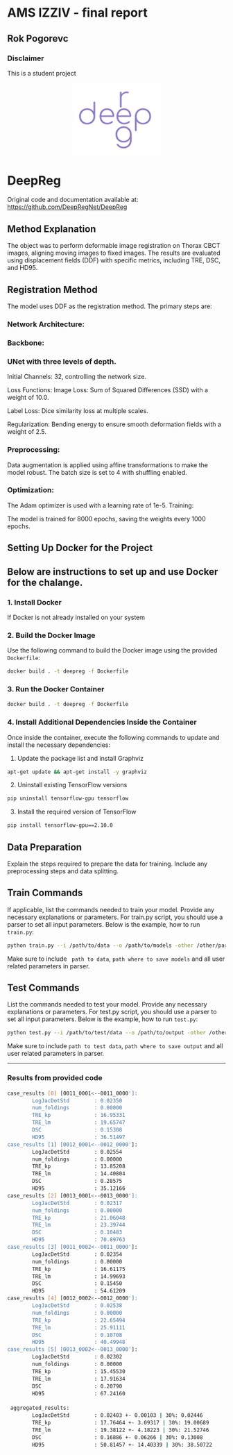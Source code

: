 <!-- -->

<!-- 
# docker build . -t deepreg -f Dockerfile
# docker run --name DeepReg --privileged=true --gpus all -ti deepreg bash


# cd C:\Users\Pogorevc\OneDrive - Univerza v Ljubljani\Magisterij\2. Letnik\AMS_izziv\DeepReg
# cd C:\Users\Pogorevc\OneDrive - Univerza v Ljubljani\Magisterij\2. Letnik\AMS_izziv\Validation\deformable-registration\deformable-registration

# docker build . -t evaluation -f Dockerfile

docker run --rm -it -v "C:\Users\Pogorevc\OneDrive - Univerza v Ljubljani\Magisterij\2. Letnik\AMS_izziv\Validation\deformable-registration\deformable-registration\input:/input" -v "C:\Users\Pogorevc\OneDrive - Univerza v Ljubljani\Magisterij\2. Letnik\AMS_izziv\Validation\deformable-registration\deformable-registration\output:/output/" -v ./data:/workspace/data evaluation python evaluation.py -v



# docker start -i DeepReg1


# pip install pydot
# apt-get update && apt-get install -y graphviz
# pip uninstall tensorflow-gpu tensorflow
# pip install tensorflow-gpu==2.10.0
# python AMS/ams_data.py

#python AMS/ams_data.py
#python AMS/ams_data2.py
#python AMS/ams_train.py --full
#python AMS/ams_predict.py --full

#deepreg_vis -m 2 -i 'AMS/ams/logs_predict/20241216-190428/test/pair_0/moving_image.nii.gz, AMS/ams/logs_predict/20241216-190428/test/pair_0/pred_fixed_image.nii.gz, AMS/ams/logs_predict/20241216-190428/test/pair_0/fixed_image.nii.gz' --slice-inds '64,50,72' -s AMS/ams/logs_predict/

#deepreg_vis -m 1 -i 'AMS/ams/logs_predict/20241216-190428/test/pair_0/moving_image.nii.gz --ddf-path "AMS/ams/logs_predict/20241216-190428/test/pair_0/ddf.nii.gz" --slice-inds '2,3' -s AMS/ams/logs_predict/


-->



# AMS IZZIV - final report
## Rok Pogorevc

### **Disclaimer** 
This is a student project

<p align="center">
  <img src="https://raw.githubusercontent.com/DeepRegNet/DeepReg/main/docs/asset/deepreg_logo_purple.svg"
    alt="deepreg_logo" title="DeepReg" width="200"/>
</p>

# DeepReg
Original code and documentation available at: https://github.com/DeepRegNet/DeepReg

## Method Explanation
The object was to perform deformable image registration on Thorax CBCT images, aligning moving images to fixed images. The results are evaluated using displacement fields (DDF) with specific metrics, including TRE, DSC, and HD95.

## Registration Method
The model uses DDF as the registration method. The primary steps are:

### Network Architecture:

### **Backbone:** 

### UNet with three levels of depth.
Initial Channels: 32, controlling the network size.

Loss Functions:
Image Loss: Sum of Squared Differences (SSD) with a weight of 10.0.

Label Loss: Dice similarity loss at multiple scales.

Regularization: Bending energy to ensure smooth deformation fields with a weight of 2.5.

### Preprocessing:
Data augmentation is applied using affine transformations to make the model robust.
The batch size is set to 4 with shuffling enabled.

### Optimization:
The Adam optimizer is used with a learning rate of 1e-5.
Training:

The model is trained for 8000 epochs, saving the weights every 1000 epochs.

## Setting Up Docker for the Project

Below are instructions to set up and use Docker for the chalange. 
---

### **1. Install Docker**
If Docker is not already installed on your system

### **2. Build the Docker Image**
Use the following command to build the Docker image using the provided `Dockerfile`:

```bash
docker build . -t deepreg -f Dockerfile
```
### **3. Run the Docker Container**

```bash
docker build . -t deepreg -f Dockerfile
```
### **4. Install Additional Dependencies Inside the Container**

Once inside the container, execute the following commands to update and install the necessary dependencies:

1. Update the package list and install Graphviz
```bash
apt-get update && apt-get install -y graphviz
```
2. Uninstall existing TensorFlow versions
```bash
pip uninstall tensorflow-gpu tensorflow
```
3. Install the required version of TensorFlow
```bash
pip install tensorflow-gpu==2.10.0
```


## Data Preparation
Explain the steps required to prepare the data for training. Include any preprocessing steps and data splitting.

## Train Commands
If applicable, list the commands needed to train your model. Provide any necessary explanations or parameters. 
For train.py script, you should use a parser to set all input parameters. Below is the example, how to run `train.py`:

```bash
python train.py --i /path/to/data --o /path/to/models -other /other/parameters....
```

Make sure to include ` path to data`, `path where to save models` and all user related parameters in parser.

## Test Commands
List the commands needed to test your model. Provide any necessary explanations or parameters.
For test.py script, you should use a parser to set all input parameters. Below is the example, how to run `test.py`:

```bash
python test.py --i /path/to/test/data --o /path/to/output -other /other/parameters....
```

Make sure to include `path to test data`, `path where to save output` and all user related parameters in parser.


---

### Results from provided code
```bash
case_results [0] [0011_0001<--0011_0000']:
        LogJacDetStd        : 0.02350
        num_foldings        : 0.00000
        TRE_kp              : 16.95331
        TRE_lm              : 19.65747
        DSC                 : 0.15308
        HD95                : 36.51497
case_results [1] [0012_0001<--0012_0000']:
        LogJacDetStd        : 0.02554
        num_foldings        : 0.00000
        TRE_kp              : 13.85208
        TRE_lm              : 14.40804
        DSC                 : 0.28575
        HD95                : 35.12166
case_results [2] [0013_0001<--0013_0000']:
        LogJacDetStd        : 0.02317
        num_foldings        : 0.00000
        TRE_kp              : 21.06048
        TRE_lm              : 23.39744
        DSC                 : 0.10483
        HD95                : 70.89763
case_results [3] [0011_0002<--0011_0000']:
        LogJacDetStd        : 0.02354
        num_foldings        : 0.00000
        TRE_kp              : 16.61175
        TRE_lm              : 14.99693
        DSC                 : 0.15450
        HD95                : 54.61209
case_results [4] [0012_0002<--0012_0000']:
        LogJacDetStd        : 0.02538
        num_foldings        : 0.00000
        TRE_kp              : 22.65494
        TRE_lm              : 25.91111
        DSC                 : 0.10708
        HD95                : 40.49948
case_results [5] [0013_0002<--0013_0000']:
        LogJacDetStd        : 0.02302
        num_foldings        : 0.00000
        TRE_kp              : 15.45530
        TRE_lm              : 17.91634
        DSC                 : 0.20790
        HD95                : 67.24160

 aggregated_results:
        LogJacDetStd        : 0.02403 +- 0.00103 | 30%: 0.02446
        TRE_kp              : 17.76464 +- 3.09317 | 30%: 19.00689
        TRE_lm              : 19.38122 +- 4.18223 | 30%: 21.52746
        DSC                 : 0.16886 +- 0.06266 | 30%: 0.13008
        HD95                : 50.81457 +- 14.40339 | 30%: 38.50722

```
